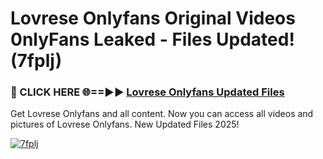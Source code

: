 # Lovrese Onlyfans Original Videos 0nlyFans Leaked - Files Updated! (7fplj)

<h3>🔴 CLICK HERE 🌐==►► <a href="https://tinyurl.com/ehrbuxhb" rel="nofollow">Lovrese Onlyfans Updated Files</a></h3>

Get Lovrese Onlyfans and all content. Now you can access all videos and pictures of Lovrese Onlyfans. New Updated Files 2025!

[![7fplj](https://i.imgur.com/lVYEuWS.gif)](https://tinyurl.com/ehrbuxhb)
